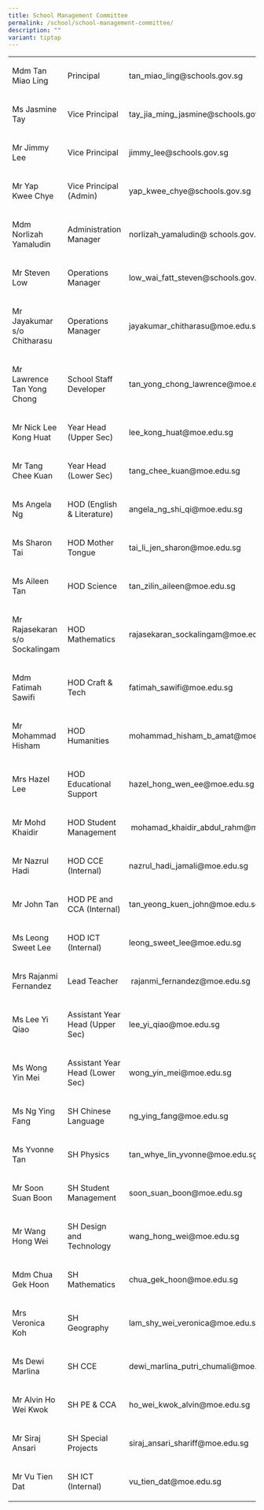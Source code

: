 ```yaml
---
title: School Management Committee
permalink: /school/school-management-committee/
description: ""
variant: tiptap
---
```

<table>
    <tbody>
        <tr>
            <td rowspan="1" colspan="1">
                <p>Mdm Tan Miao Ling</p>
            </td>
            <td rowspan="1" colspan="1">
                <p>Principal</p>
            </td>
            <td rowspan="1" colspan="1">
                <p>tan_miao_ling@schools.gov.sg</p>
            </td>
        </tr>
        <tr>
            <td rowspan="1" colspan="1">
                <p>Ms Jasmine Tay</p>
            </td>
            <td rowspan="1" colspan="1">
                <p>Vice Principal</p>
            </td>
            <td rowspan="1" colspan="1">
                <p>tay_jia_ming_jasmine@schools.gov.sg</p>
            </td>
        </tr>
        <tr>
            <td rowspan="1" colspan="1">
                <p>Mr Jimmy Lee</p>
            </td>
            <td rowspan="1" colspan="1">
                <p>Vice Principal</p>
            </td>
            <td rowspan="1" colspan="1">
                <p>jimmy_lee@schools.gov.sg</p>
            </td>
        </tr>
        <tr>
            <td rowspan="1" colspan="1">
                <p>Mr Yap Kwee Chye</p>
            </td>
            <td rowspan="1" colspan="1">
                <p>Vice Principal (Admin)</p>
            </td>
            <td rowspan="1" colspan="1">
                <p>yap_kwee_chye@schools.gov.sg</p>
            </td>
        </tr>
        <tr>
            <td rowspan="1" colspan="1">
                <p>Mdm Norlizah Yamaludin</p>
            </td>
            <td rowspan="1" colspan="1">
                <p>Administration Manager</p>
            </td>
            <td rowspan="1" colspan="1">
                <p>norlizah_yamaludin@&nbsp;schools.gov.sg</p>
            </td>
        </tr>
        <tr>
            <td rowspan="1" colspan="1">
                <p>Mr Steven Low</p>
            </td>
            <td rowspan="1" colspan="1">
                <p>Operations Manager</p>
            </td>
            <td rowspan="1" colspan="1">
                <p>low_wai_fatt_steven@schools.gov.sg</p>
            </td>
        </tr>
        <tr>
            <td rowspan="1" colspan="1">
                <p>Mr Jayakumar s/o Chitharasu</p>
            </td>
            <td rowspan="1" colspan="1">
                <p>Operations Manager</p>
            </td>
            <td rowspan="1" colspan="1">
                <p>jayakumar_chitharasu@moe.edu.sg</p>
            </td>
        </tr>
        <tr>
            <td rowspan="1" colspan="1">
                <p>Mr Lawrence Tan Yong Chong</p>
            </td>
            <td rowspan="1" colspan="1">
                <p>School Staff Developer</p>
            </td>
            <td rowspan="1" colspan="1">
                <p>tan_yong_chong_lawrence@moe.edu.sg</p>
            </td>
        </tr>
        <tr>
            <td rowspan="1" colspan="1">
                <p>Mr Nick Lee Kong Huat</p>
            </td>
            <td rowspan="1" colspan="1">
                <p>Year Head (Upper Sec)</p>
            </td>
            <td rowspan="1" colspan="1">
                <p>lee_kong_huat@moe.edu.sg</p>
            </td>
        </tr>
        <tr>
            <td rowspan="1" colspan="1">
                <p>Mr Tang Chee Kuan</p>
            </td>
            <td rowspan="1" colspan="1">
                <p>Year Head (Lower Sec)</p>
            </td>
            <td rowspan="1" colspan="1">
                <p>tang_chee_kuan@moe.edu.sg</p>
            </td>
        </tr>
        <tr>
            <td rowspan="1" colspan="1">
                <p>Ms Angela Ng</p>
            </td>
            <td rowspan="1" colspan="1">
                <p>HOD (English &amp; Literature)</p>
            </td>
            <td rowspan="1" colspan="1">
                <p>angela_ng_shi_qi@moe.edu.sg&nbsp;</p>
            </td>
        </tr>
        <tr>
            <td rowspan="1" colspan="1">
                <p>Ms Sharon Tai</p>
            </td>
            <td rowspan="1" colspan="1">
                <p>HOD Mother Tongue</p>
            </td>
            <td rowspan="1" colspan="1">
                <p>tai_li_jen_sharon@moe.edu.sg</p>
            </td>
        </tr>
        <tr>
            <td rowspan="1" colspan="1">
                <p>Ms Aileen Tan</p>
            </td>
            <td rowspan="1" colspan="1">
                <p>HOD Science</p>
            </td>
            <td rowspan="1" colspan="1">
                <p>tan_zilin_aileen@moe.edu.sg</p>
            </td>
        </tr>
        <tr>
            <td rowspan="1" colspan="1">
                <p>Mr Rajasekaran s/o Sockalingam</p>
            </td>
            <td rowspan="1" colspan="1">
                <p>HOD Mathematics</p>
            </td>
            <td rowspan="1" colspan="1">
                <p>rajasekaran_sockalingam@moe.edu.sg</p>
            </td>
        </tr>
        <tr>
            <td rowspan="1" colspan="1">
                <p>Mdm Fatimah Sawifi</p>
            </td>
            <td rowspan="1" colspan="1">
                <p>HOD Craft &amp; Tech</p>
            </td>
            <td rowspan="1" colspan="1">
                <p>fatimah_sawifi@moe.edu.sg</p>
            </td>
        </tr>
        <tr>
            <td rowspan="1" colspan="1">
                <p>Mr Mohammad Hisham</p>
            </td>
            <td rowspan="1" colspan="1">
                <p>HOD Humanities</p>
            </td>
            <td rowspan="1" colspan="1">
                <p>mohammad_hisham_b_amat@moe.edu.sg</p>
            </td>
        </tr>
        <tr>
            <td rowspan="1" colspan="1">
                <p>Mrs Hazel Lee</p>
            </td>
            <td rowspan="1" colspan="1">
                <p>HOD Educational Support</p>
            </td>
            <td rowspan="1" colspan="1">
                <p>hazel_hong_wen_ee@moe.edu.sg</p>
            </td>
        </tr>
        <tr>
            <td rowspan="1" colspan="1">
                <p>Mr Mohd Khaidir</p>
            </td>
            <td rowspan="1" colspan="1">
                <p>HOD Student Management&nbsp;</p>
            </td>
            <td rowspan="1" colspan="1">
                <p>&nbsp;mohamad_khaidir_abdul_rahm@moe.edu.sg</p>
            </td>
        </tr>
        <tr>
            <td rowspan="1" colspan="1">
                <p>Mr Nazrul Hadi</p>
            </td>
            <td rowspan="1" colspan="1">
                <p>HOD CCE (Internal)</p>
            </td>
            <td rowspan="1" colspan="1">
                <p>nazrul_hadi_jamali@moe.edu.sg</p>
            </td>
        </tr>
        <tr>
            <td rowspan="1" colspan="1">
                <p>Mr John Tan</p>
            </td>
            <td rowspan="1" colspan="1">
                <p>HOD PE and CCA (Internal)</p>
            </td>
            <td rowspan="1" colspan="1">
                <p>tan_yeong_kuen_john@moe.edu.sg</p>
            </td>
        </tr>
        <tr>
            <td rowspan="1" colspan="1">
                <p>Ms Leong Sweet Lee</p>
            </td>
            <td rowspan="1" colspan="1">
                <p>HOD ICT (Internal)</p>
            </td>
            <td rowspan="1" colspan="1">
                <p>leong_sweet_lee@moe.edu.sg</p>
            </td>
        </tr>
        <tr>
            <td rowspan="1" colspan="1">
                <p>Mrs Rajanmi Fernandez</p>
            </td>
            <td rowspan="1" colspan="1">
                <p>Lead Teacher&nbsp;</p>
            </td>
            <td rowspan="1" colspan="1">
                <p>&nbsp;rajanmi_fernandez@moe.edu.sg</p>
            </td>
        </tr>
        <tr>
            <td rowspan="1" colspan="1">
                <p>Ms Lee Yi Qiao</p>
            </td>
            <td rowspan="1" colspan="1">
                <p>Assistant Year Head (Upper Sec)</p>
            </td>
            <td rowspan="1" colspan="1">
                <p>lee_yi_qiao@moe.edu.sg&nbsp;</p>
            </td>
        </tr>
        <tr>
            <td rowspan="1" colspan="1">
                <p>Ms Wong Yin Mei</p>
            </td>
            <td rowspan="1" colspan="1">
                <p>Assistant Year Head (Lower Sec)&nbsp;</p>
            </td>
            <td rowspan="1" colspan="1">
                <p>wong_yin_mei@moe.edu.sg</p>
            </td>
        </tr>
        <tr>
            <td rowspan="1" colspan="1">
                <p>Ms Ng Ying Fang</p>
            </td>
            <td rowspan="1" colspan="1">
                <p>SH Chinese Language</p>
            </td>
            <td rowspan="1" colspan="1">
                <p>ng_ying_fang@moe.edu.sg</p>
            </td>
        </tr>
        <tr>
            <td rowspan="1" colspan="1">
                <p>Ms Yvonne Tan</p>
            </td>
            <td rowspan="1" colspan="1">
                <p>SH Physics</p>
            </td>
            <td rowspan="1" colspan="1">
                <p>tan_whye_lin_yvonne@moe.edu.sg</p>
            </td>
        </tr>
        <tr>
            <td rowspan="1" colspan="1">
                <p>Mr Soon Suan Boon</p>
            </td>
            <td rowspan="1" colspan="1">
                <p>SH Student Management</p>
            </td>
            <td rowspan="1" colspan="1">
                <p>soon_suan_boon@moe.edu.sg</p>
            </td>
        </tr>
        <tr>
            <td rowspan="1" colspan="1">
                <p>Mr Wang Hong Wei</p>
            </td>
            <td rowspan="1" colspan="1">
                <p>SH Design and Technology</p>
            </td>
            <td rowspan="1" colspan="1">
                <p>wang_hong_wei@moe.edu.sg</p>
            </td>
        </tr>
        <tr>
            <td rowspan="1" colspan="1">
                <p>Mdm Chua Gek Hoon</p>
            </td>
            <td rowspan="1" colspan="1">
                <p>SH Mathematics</p>
            </td>
            <td rowspan="1" colspan="1">
                <p>chua_gek_hoon@moe.edu.sg</p>
            </td>
        </tr>
        <tr>
            <td rowspan="1" colspan="1">
                <p>Mrs Veronica Koh</p>
            </td>
            <td rowspan="1" colspan="1">
                <p>SH Geography</p>
            </td>
            <td rowspan="1" colspan="1">
                <p>lam_shy_wei_veronica@moe.edu.sg</p>
            </td>
        </tr>
        <tr>
            <td rowspan="1" colspan="1">
                <p>Ms Dewi Marlina</p>
            </td>
            <td rowspan="1" colspan="1">
                <p>SH CCE&nbsp;</p>
            </td>
            <td rowspan="1" colspan="1">
                <p>dewi_marlina_putri_chumali@moe.edu.sg</p>
            </td>
        </tr>
        <tr>
            <td rowspan="1" colspan="1">
                <p>Mr Alvin Ho Wei Kwok</p>
            </td>
            <td rowspan="1" colspan="1">
                <p>SH PE &amp; CCA</p>
            </td>
            <td rowspan="1" colspan="1">
                <p>ho_wei_kwok_alvin@moe.edu.sg</p>
            </td>
        </tr>
        <tr>
            <td rowspan="1" colspan="1">
                <p>Mr Siraj Ansari</p>
            </td>
            <td rowspan="1" colspan="1">
                <p>SH Special Projects&nbsp;</p>
            </td>
            <td rowspan="1" colspan="1">
                <p>siraj_ansari_shariff@moe.edu.sg</p>
            </td>
        </tr>
        <tr>
            <td rowspan="1" colspan="1">
                <p>Mr Vu Tien Dat</p>
            </td>
            <td rowspan="1" colspan="1">
                <p>SH ICT (Internal)</p>
            </td>
            <td rowspan="1" colspan="1">
                <p>vu_tien_dat@moe.edu.sg</p>
            </td>
        </tr>
    </tbody>
</table>
<p></p>